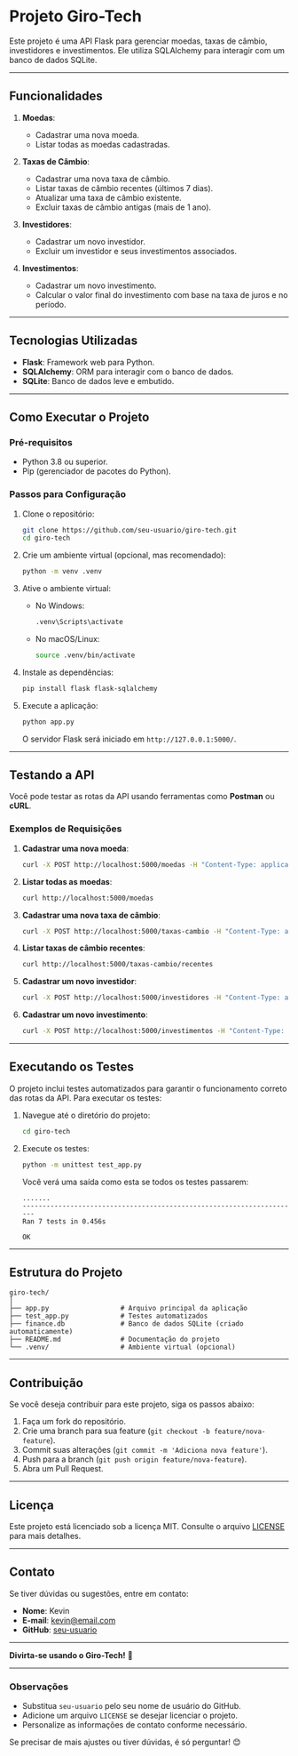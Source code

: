 # **Projeto Giro-Tech**

Este projeto é uma API Flask para gerenciar moedas, taxas de câmbio, investidores e investimentos. Ele utiliza SQLAlchemy para interagir com um banco de dados SQLite.

---

## **Funcionalidades**

1. **Moedas**:
   - Cadastrar uma nova moeda.
   - Listar todas as moedas cadastradas.

2. **Taxas de Câmbio**:
   - Cadastrar uma nova taxa de câmbio.
   - Listar taxas de câmbio recentes (últimos 7 dias).
   - Atualizar uma taxa de câmbio existente.
   - Excluir taxas de câmbio antigas (mais de 1 ano).

3. **Investidores**:
   - Cadastrar um novo investidor.
   - Excluir um investidor e seus investimentos associados.

4. **Investimentos**:
   - Cadastrar um novo investimento.
   - Calcular o valor final do investimento com base na taxa de juros e no período.

---

## **Tecnologias Utilizadas**

- **Flask**: Framework web para Python.
- **SQLAlchemy**: ORM para interagir com o banco de dados.
- **SQLite**: Banco de dados leve e embutido.

---

## **Como Executar o Projeto**

### **Pré-requisitos**

- Python 3.8 ou superior.
- Pip (gerenciador de pacotes do Python).

### **Passos para Configuração**

1. Clone o repositório:
   ```bash
   git clone https://github.com/seu-usuario/giro-tech.git
   cd giro-tech
   ```

2. Crie um ambiente virtual (opcional, mas recomendado):
   ```bash
   python -m venv .venv
   ```

3. Ative o ambiente virtual:
   - No Windows:
     ```bash
     .venv\Scripts\activate
     ```
   - No macOS/Linux:
     ```bash
     source .venv/bin/activate
     ```

4. Instale as dependências:
   ```bash
   pip install flask flask-sqlalchemy
   ```

5. Execute a aplicação:
   ```bash
   python app.py
   ```

   O servidor Flask será iniciado em `http://127.0.0.1:5000/`.

---

## **Testando a API**

Você pode testar as rotas da API usando ferramentas como **Postman** ou **cURL**.

### **Exemplos de Requisições**

1. **Cadastrar uma nova moeda**:
   ```bash
   curl -X POST http://localhost:5000/moedas -H "Content-Type: application/json" -d '{"nome": "Dólar Americano", "tipo": "USD"}'
   ```

2. **Listar todas as moedas**:
   ```bash
   curl http://localhost:5000/moedas
   ```

3. **Cadastrar uma nova taxa de câmbio**:
   ```bash
   curl -X POST http://localhost:5000/taxas-cambio -H "Content-Type: application/json" -d '{"moeda_id": 1, "data": "2023-10-01", "variacao_diaria": 0.5, "taxa_diaria": 5.25}'
   ```

4. **Listar taxas de câmbio recentes**:
   ```bash
   curl http://localhost:5000/taxas-cambio/recentes
   ```

5. **Cadastrar um novo investidor**:
   ```bash
   curl -X POST http://localhost:5000/investidores -H "Content-Type: application/json" -d '{"nome": "João Silva", "email": "joao@email.com"}'
   ```

6. **Cadastrar um novo investimento**:
   ```bash
   curl -X POST http://localhost:5000/investimentos -H "Content-Type: application/json" -d '{"valor_inicial": 10000, "meses": 12, "taxa_juros": 5.5, "moeda_id": 1, "investidor_id": 1}'
   ```

---

## **Executando os Testes**

O projeto inclui testes automatizados para garantir o funcionamento correto das rotas da API. Para executar os testes:

1. Navegue até o diretório do projeto:
   ```bash
   cd giro-tech
   ```

2. Execute os testes:
   ```bash
   python -m unittest test_app.py
   ```

   Você verá uma saída como esta se todos os testes passarem:
   ```
   .......
   ----------------------------------------------------------------------
   Ran 7 tests in 0.456s

   OK
   ```

---

## **Estrutura do Projeto**

```
giro-tech/
│
├── app.py                  # Arquivo principal da aplicação
├── test_app.py             # Testes automatizados
├── finance.db              # Banco de dados SQLite (criado automaticamente)
├── README.md               # Documentação do projeto
└── .venv/                  # Ambiente virtual (opcional)
```

---

## **Contribuição**

Se você deseja contribuir para este projeto, siga os passos abaixo:

1. Faça um fork do repositório.
2. Crie uma branch para sua feature (`git checkout -b feature/nova-feature`).
3. Commit suas alterações (`git commit -m 'Adiciona nova feature'`).
4. Push para a branch (`git push origin feature/nova-feature`).
5. Abra um Pull Request.

---

## **Licença**

Este projeto está licenciado sob a licença MIT. Consulte o arquivo [LICENSE](LICENSE) para mais detalhes.

---

## **Contato**

Se tiver dúvidas ou sugestões, entre em contato:

- **Nome**: Kevin
- **E-mail**: kevin@email.com
- **GitHub**: [seu-usuario](https://github.com/seu-usuario)

---

**Divirta-se usando o Giro-Tech!** 🚀

---

### **Observações**

- Substitua `seu-usuario` pelo seu nome de usuário do GitHub.
- Adicione um arquivo `LICENSE` se desejar licenciar o projeto.
- Personalize as informações de contato conforme necessário.

Se precisar de mais ajustes ou tiver dúvidas, é só perguntar! 😊